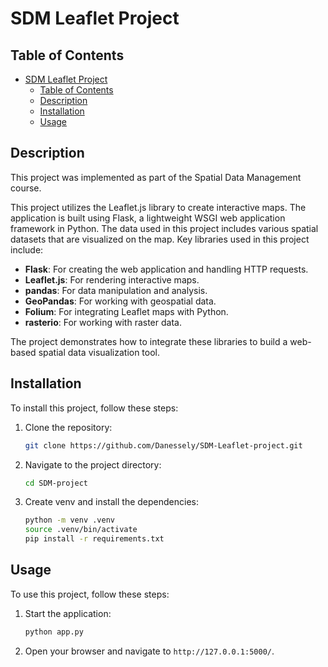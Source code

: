 # SDM Leaflet Project

## Table of Contents
- [SDM Leaflet Project](#sdm-leaflet-project)
	- [Table of Contents](#table-of-contents)
	- [Description](#description)
	- [Installation](#installation)
	- [Usage](#usage)

## Description
This project was implemented as part of the Spatial Data Management course.

This project utilizes the Leaflet.js library to create interactive maps. The application is built using Flask, a lightweight WSGI web application framework in Python. The data used in this project includes various spatial datasets that are visualized on the map. Key libraries used in this project include:

- **Flask**: For creating the web application and handling HTTP requests.
- **Leaflet.js**: For rendering interactive maps.
- **pandas**: For data manipulation and analysis.
- **GeoPandas**: For working with geospatial data.
- **Folium**: For integrating Leaflet maps with Python.
- **rasterio**: For working with raster data.

The project demonstrates how to integrate these libraries to build a web-based spatial data visualization tool.

## Installation
To install this project, follow these steps:

1. Clone the repository:
	```bash
	git clone https://github.com/Danessely/SDM-Leaflet-project.git
	```
2. Navigate to the project directory:
	```bash
	cd SDM-project
	```
3. Create venv and install the dependencies:
	```bash
	python -m venv .venv
	source .venv/bin/activate
	pip install -r requirements.txt
	```

## Usage
To use this project, follow these steps:

1. Start the application:
	```bash
	python app.py
	```
2. Open your browser and navigate to `http://127.0.0.1:5000/`.